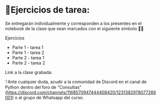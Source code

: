 # 📄Ejercicios de tarea:

Se entregarán individualmente y corresponden a los presentes en el notebook de la clase que sean marcados con el siguiente símbolo 🫴🏻

Ejercicios

- Parte 1 - tarea 1
- Parte 1 - tarea 2
- Parte 2 - tarea 1
- Parte 2 - tarea 2

Link a la clase grabada:  

❔Ante cualquier duda, acudir a la comunidad de Discord en el canal de Python dentro del foro de "Consultas" (https://discord.com/channels/1168570947444408420/1231382978077266001) o al grupo de Whatsapp del curso.
